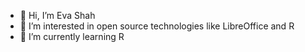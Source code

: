 - 👋 Hi, I’m Eva Shah
- 👀 I’m interested in open source technologies like LibreOffice and R
- 🌱 I’m currently learning R

<!---
evashah21/evashah21 is a ✨ special ✨ repository because its `README.md` (this file) appears on your GitHub profile.
You can click the Preview link to take a look at your changes.
--->
